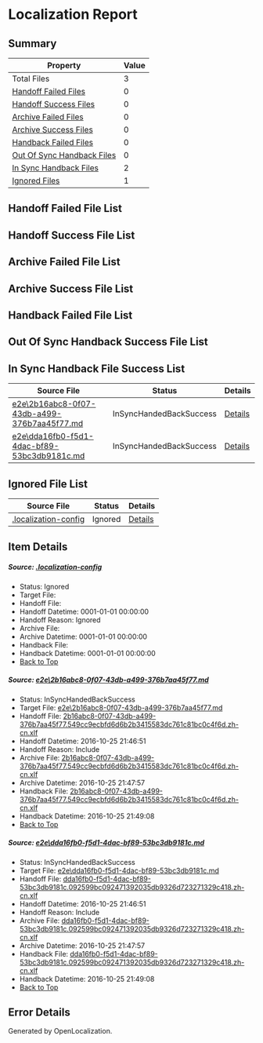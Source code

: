 # <a name='report-top'></a> Localization Report

## Summary
 Property | Value 
 -------- | ----- 
 Total Files | 3
[ Handoff Failed Files ](#handoff-failed-list)| 0
[ Handoff Success Files ](#handoff-success-list)| 0
[ Archive Failed Files ](#archive-failed-list)| 0
[ Archive Success Files ](#archive-success-list)| 0
[ Handback Failed Files ](#handback-failed-list)| 0
[ Out Of Sync Handback Files ](#outofsync-handback-success-list)| 0
[ In Sync Handback Files ](#insync-handback-success-list)| 2
[ Ignored Files ](#ignored-list)| 1

## <a name='handoff-failed-list'></a> Handoff Failed File List

## <a name='handoff-success-list'></a> Handoff Success File List

## <a name='archive-failed-list'></a> Archive Failed File List

## <a name='archive-success-list'></a> Archive Success File List

## <a name='handback-failed-list'></a> Handback Failed File List

## <a name='outofsync-handback-success-list'></a> Out Of Sync Handback Success File List

## <a name='insync-handback-success-list'></a> In Sync Handback File Success List
 Source File | Status | Details 
 ----------- | ------ | ------- 
 [e2e\2b16abc8-0f07-43db-a499-376b7aa45f77.md](https://github.com/OpenLocalizationTestOrg/ol-test0/blob/49768947dce8d244f3a614b6203a8b2148269bc7/e2e/2b16abc8-0f07-43db-a499-376b7aa45f77.md) | InSyncHandedBackSuccess | [Details](#028b2260ccabb654373158991a8479351148ade41)
 [e2e\dda16fb0-f5d1-4dac-bf89-53bc3db9181c.md](https://github.com/OpenLocalizationTestOrg/ol-test0/blob/49768947dce8d244f3a614b6203a8b2148269bc7/e2e/dda16fb0-f5d1-4dac-bf89-53bc3db9181c.md) | InSyncHandedBackSuccess | [Details](#92110cf6492dc01ea5cd48cda302d3a3986495c22)

## <a name='ignored-list'></a> Ignored File List
 Source File | Status | Details 
 ----------- | ------ | ------- 
 [.localization-config](https://github.com/OpenLocalizationTestOrg/ol-test0/blob/49768947dce8d244f3a614b6203a8b2148269bc7/.localization-config) | Ignored | [Details](#c268a05ecaa7ec85942ed632c29928ee5bd6da8d0)

## Item Details
##### <a name='c268a05ecaa7ec85942ed632c29928ee5bd6da8d0'></a> Source: [.localization-config](https://github.com/OpenLocalizationTestOrg/ol-test0/blob/49768947dce8d244f3a614b6203a8b2148269bc7/.localization-config)
* Status: Ignored
* Target File: 
* Handoff File: 
* Handoff Datetime: 0001-01-01 00:00:00
* Handoff Reason: Ignored
* Archive File: 
* Archive Datetime: 0001-01-01 00:00:00
* Handback File: 
* Handback Datetime: 0001-01-01 00:00:00
* [Back to Top](#report-top)

##### <a name='028b2260ccabb654373158991a8479351148ade41'></a> Source: [e2e\2b16abc8-0f07-43db-a499-376b7aa45f77.md](https://github.com/OpenLocalizationTestOrg/ol-test0/blob/49768947dce8d244f3a614b6203a8b2148269bc7/e2e/2b16abc8-0f07-43db-a499-376b7aa45f77.md)
* Status: InSyncHandedBackSuccess
* Target File: [e2e\2b16abc8-0f07-43db-a499-376b7aa45f77.md](https://github.com/OpenLocalizationTestOrg/ol-test0-zhcn/blob/295da24b87df891e4225cbfafbaf2e92463f9e78/e2e/2b16abc8-0f07-43db-a499-376b7aa45f77.md)
* Handoff File: [2b16abc8-0f07-43db-a499-376b7aa45f77.549cc9ecbfd6d6b2b3415583dc761c81bc0c4f6d.zh-cn.xlf](https://github.com/OpenLocalizationTestOrg/ol-test0-handoff/blob/9913fe87ac5d3be64b49275f2f58647a12b2a2f8/ol-handoff/OpenLocalizationTestOrg/ol-test0-zhcn/shujia/ht/2b16abc8-0f07-43db-a499-376b7aa45f77.549cc9ecbfd6d6b2b3415583dc761c81bc0c4f6d.zh-cn.xlf)
* Handoff Datetime: 2016-10-25 21:46:51
* Handoff Reason: Include
* Archive File: [2b16abc8-0f07-43db-a499-376b7aa45f77.549cc9ecbfd6d6b2b3415583dc761c81bc0c4f6d.zh-cn.xlf](https://github.com/OpenLocalizationTestOrg/ol-test0-handoff/blob/b669f67cf578808d3c5aa116ce165a8b0b60a04e/ol-archive/OpenLocalizationTestOrg/ol-test0-zhcn/shujia/ht/2b16abc8-0f07-43db-a499-376b7aa45f77.549cc9ecbfd6d6b2b3415583dc761c81bc0c4f6d.zh-cn.xlf)
* Archive Datetime: 2016-10-25 21:47:57
* Handback File: [2b16abc8-0f07-43db-a499-376b7aa45f77.549cc9ecbfd6d6b2b3415583dc761c81bc0c4f6d.zh-cn.xlf](https://github.com/OpenLocalizationTestOrg/ol-test0-handback/blob/23667d1205fe9dc5aaae7271722c83c0e7f973c7/ol-handback/OpenLocalizationTestOrg/ol-test0-zhcn/shujia/ht/2b16abc8-0f07-43db-a499-376b7aa45f77.549cc9ecbfd6d6b2b3415583dc761c81bc0c4f6d.zh-cn.xlf)
* Handback Datetime: 2016-10-25 21:49:08
* [Back to Top](#report-top)

##### <a name='92110cf6492dc01ea5cd48cda302d3a3986495c22'></a> Source: [e2e\dda16fb0-f5d1-4dac-bf89-53bc3db9181c.md](https://github.com/OpenLocalizationTestOrg/ol-test0/blob/49768947dce8d244f3a614b6203a8b2148269bc7/e2e/dda16fb0-f5d1-4dac-bf89-53bc3db9181c.md)
* Status: InSyncHandedBackSuccess
* Target File: [e2e\dda16fb0-f5d1-4dac-bf89-53bc3db9181c.md](https://github.com/OpenLocalizationTestOrg/ol-test0-zhcn/blob/295da24b87df891e4225cbfafbaf2e92463f9e78/e2e/dda16fb0-f5d1-4dac-bf89-53bc3db9181c.md)
* Handoff File: [dda16fb0-f5d1-4dac-bf89-53bc3db9181c.092599bc092471392035db9326d723271329c418.zh-cn.xlf](https://github.com/OpenLocalizationTestOrg/ol-test0-handoff/blob/9913fe87ac5d3be64b49275f2f58647a12b2a2f8/ol-handoff/OpenLocalizationTestOrg/ol-test0-zhcn/shujia/ht/dda16fb0-f5d1-4dac-bf89-53bc3db9181c.092599bc092471392035db9326d723271329c418.zh-cn.xlf)
* Handoff Datetime: 2016-10-25 21:46:51
* Handoff Reason: Include
* Archive File: [dda16fb0-f5d1-4dac-bf89-53bc3db9181c.092599bc092471392035db9326d723271329c418.zh-cn.xlf](https://github.com/OpenLocalizationTestOrg/ol-test0-handoff/blob/b669f67cf578808d3c5aa116ce165a8b0b60a04e/ol-archive/OpenLocalizationTestOrg/ol-test0-zhcn/shujia/ht/dda16fb0-f5d1-4dac-bf89-53bc3db9181c.092599bc092471392035db9326d723271329c418.zh-cn.xlf)
* Archive Datetime: 2016-10-25 21:47:57
* Handback File: [dda16fb0-f5d1-4dac-bf89-53bc3db9181c.092599bc092471392035db9326d723271329c418.zh-cn.xlf](https://github.com/OpenLocalizationTestOrg/ol-test0-handback/blob/23667d1205fe9dc5aaae7271722c83c0e7f973c7/ol-handback/OpenLocalizationTestOrg/ol-test0-zhcn/shujia/ht/dda16fb0-f5d1-4dac-bf89-53bc3db9181c.092599bc092471392035db9326d723271329c418.zh-cn.xlf)
* Handback Datetime: 2016-10-25 21:49:08
* [Back to Top](#report-top)


## Error Details

Generated by OpenLocalization.
